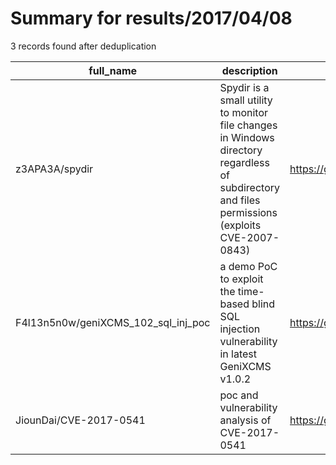
# Summary for results/2017/04/08
    
3 records found after deduplication

| full_name | description | html_url | matched_list | matched_count | pushed_at | size | stargazers_count | language | forks_count |
|-------------------------------------|--------------------------------------------------------------------------------------------------------------------------------------------------|--------------------------------------------------------|-------------------------------------------|-----------------|---------------------------|--------|--------------------|------------|---------------|
| z3APA3A/spydir | Spydir is a small utility to monitor file changes in Windows directory regardless of subdirectory and files permissions (exploits CVE-2007-0843) | https://github.com/z3APA3A/spydir | ['exploit'] | 1 | 2017-04-08 16:40:03+00:00 | 18 | 8 | C | 4 |
| F4l13n5n0w/geniXCMS_102_sql_inj_poc | a demo PoC to exploit the time-based blind SQL injection vulnerability in latest GeniXCMS v1.0.2 | https://github.com/F4l13n5n0w/geniXCMS_102_sql_inj_poc | ['exploit', 'vulnerability poc'] | 2 | 2017-04-08 10:54:58+00:00 | 3 | 0 | Python | 0 |
| JiounDai/CVE-2017-0541 | poc and vulnerability analysis of CVE-2017-0541 | https://github.com/JiounDai/CVE-2017-0541 | ['cve poc', 'cve-2', 'vulnerability poc'] | 3 | 2017-04-08 14:45:44+00:00 | 941 | 19 | | 11 |

